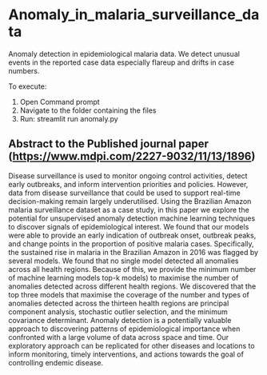 # Anomaly_in_malaria_surveillance_data
Anomaly detection in epidemiological malaria data. We detect unusual events in the reported case data especially flareup and drifts in case numbers.

To execute:

1. Open Command prompt 
2. Navigate to the folder containing the files
3. Run: streamlit run anomaly.py

## Abstract to the Published journal paper (https://www.mdpi.com/2227-9032/11/13/1896) 

Disease surveillance is used to monitor ongoing control activities, detect early outbreaks,
and inform intervention priorities and policies. However, data from disease surveillance that could be
used to support real-time decision-making remain largely underutilised. Using the Brazilian Amazon
malaria surveillance dataset as a case study, in this paper we explore the potential for unsupervised
anomaly detection machine learning techniques to discover signals of epidemiological interest. We
found that our models were able to provide an early indication of outbreak onset, outbreak peaks, and
change points in the proportion of positive malaria cases. Specifically, the sustained rise in malaria in
the Brazilian Amazon in 2016 was flagged by several models. We found that no single model detected
all anomalies across all health regions. Because of this, we provide the minimum number of machine
learning models top-k models) to maximise the number of anomalies detected across different health
regions. We discovered that the top three models that maximise the coverage of the number and types
of anomalies detected across the thirteen health regions are principal component analysis, stochastic
outlier selection, and the minimum covariance determinant. Anomaly detection is a potentially
valuable approach to discovering patterns of epidemiological importance when confronted with a
large volume of data across space and time. Our exploratory approach can be replicated for other
diseases and locations to inform monitoring, timely interventions, and actions towards the goal
of controlling endemic disease.
